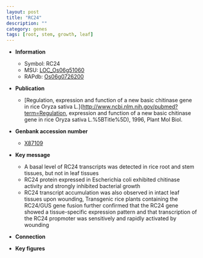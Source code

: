 ```yaml
---
layout: post
title: "RC24"
description: ""
category: genes
tags: [root, stem, growth, leaf]
---
```


* **Information**  
    + Symbol: RC24  
    + MSU: [LOC_Os06g51060](http://rice.plantbiology.msu.edu/cgi-bin/ORF_infopage.cgi?orf=LOC_Os06g51060)  
    + RAPdb: [Os06g0726200](http://rapdb.dna.affrc.go.jp/viewer/gbrowse_details/irgsp1?name=Os06g0726200)  

* **Publication**  
    + [Regulation, expression and function of a new basic chitinase gene in rice Oryza sativa L.](http://www.ncbi.nlm.nih.gov/pubmed?term=Regulation, expression and function of a new basic chitinase gene in rice Oryza sativa L.%5BTitle%5D), 1996, Plant Mol Biol.

* **Genbank accession number**  
    + [X87109](http://www.ncbi.nlm.nih.gov/nuccore/X87109)

* **Key message**  
    + A basal level of RC24 transcripts was detected in rice root and stem tissues, but not in leaf tissues
    + RC24 protein expressed in Escherichia coli exhibited chitinase activity and strongly inhibited bacterial growth
    + RC24 transcript accumulation was also observed in intact leaf tissues upon wounding, Transgenic rice plants containing the RC24/GUS gene fusion further confirmed that the RC24 gene showed a tissue-specific expression pattern and that transcription of the RC24 propmoter was sensitively and rapidly activated by wounding

* **Connection**  

* **Key figures**  


